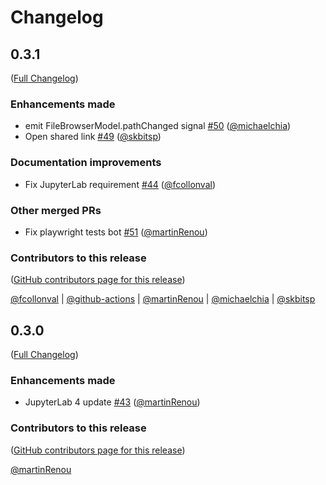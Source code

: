 # Changelog

<!-- <START NEW CHANGELOG ENTRY> -->

## 0.3.1

([Full Changelog](https://github.com/jupyterlab-contrib/jupyterlab-unfold/compare/v0.3.0...144376fd7baa97e5daf49ccd5c27ed8f348ade4a))

### Enhancements made

- emit FileBrowserModel.pathChanged signal [#50](https://github.com/jupyterlab-contrib/jupyterlab-unfold/pull/50) ([@michaelchia](https://github.com/michaelchia))
- Open shared link [#49](https://github.com/jupyterlab-contrib/jupyterlab-unfold/pull/49) ([@skbitsp](https://github.com/skbitsp))

### Documentation improvements

- Fix JupyterLab requirement [#44](https://github.com/jupyterlab-contrib/jupyterlab-unfold/pull/44) ([@fcollonval](https://github.com/fcollonval))

### Other merged PRs

- Fix playwright tests bot [#51](https://github.com/jupyterlab-contrib/jupyterlab-unfold/pull/51) ([@martinRenou](https://github.com/martinRenou))

### Contributors to this release

([GitHub contributors page for this release](https://github.com/jupyterlab-contrib/jupyterlab-unfold/graphs/contributors?from=2023-08-24&to=2024-05-28&type=c))

[@fcollonval](https://github.com/search?q=repo%3Ajupyterlab-contrib%2Fjupyterlab-unfold+involves%3Afcollonval+updated%3A2023-08-24..2024-05-28&type=Issues) | [@github-actions](https://github.com/search?q=repo%3Ajupyterlab-contrib%2Fjupyterlab-unfold+involves%3Agithub-actions+updated%3A2023-08-24..2024-05-28&type=Issues) | [@martinRenou](https://github.com/search?q=repo%3Ajupyterlab-contrib%2Fjupyterlab-unfold+involves%3AmartinRenou+updated%3A2023-08-24..2024-05-28&type=Issues) | [@michaelchia](https://github.com/search?q=repo%3Ajupyterlab-contrib%2Fjupyterlab-unfold+involves%3Amichaelchia+updated%3A2023-08-24..2024-05-28&type=Issues) | [@skbitsp](https://github.com/search?q=repo%3Ajupyterlab-contrib%2Fjupyterlab-unfold+involves%3Askbitsp+updated%3A2023-08-24..2024-05-28&type=Issues)

<!-- <END NEW CHANGELOG ENTRY> -->

## 0.3.0

([Full Changelog](https://github.com/jupyterlab-contrib/jupyterlab-unfold/compare/0.2.2...4ba3aad147a7cddfae1fc5c890fca99a72907619))

### Enhancements made

- JupyterLab 4 update [#43](https://github.com/jupyterlab-contrib/jupyterlab-unfold/pull/43) ([@martinRenou](https://github.com/martinRenou))

### Contributors to this release

([GitHub contributors page for this release](https://github.com/jupyterlab-contrib/jupyterlab-unfold/graphs/contributors?from=2022-04-11&to=2023-08-24&type=c))

[@martinRenou](https://github.com/search?q=repo%3Ajupyterlab-contrib%2Fjupyterlab-unfold+involves%3AmartinRenou+updated%3A2022-04-11..2023-08-24&type=Issues)
